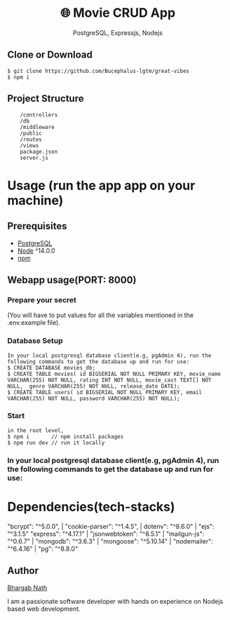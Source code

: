 <h1 align="center">
🌐	Movie CRUD App
</h1>
<p align="center">
PostgreSQL, Expressjs, Nodejs
</p>

## Clone or Download

```terminal
$ git clone https://github.com/Bucephalus-lgtm/great-vibes
$ npm i
```

## Project Structure

```terminal
	/controllers
	/db
	/middleware
	/public
	/routes
	/views
	package.json
	server.js
```

# Usage (run the app app on your machine)

## Prerequisites

- [PostgreSQL](https://www.postgresql.org/download)
- [Node](https://nodejs.org/en/download) ^14.0.0
- [npm](https://nodejs.org/en/download/package-manager)

## Webapp usage(PORT: 8000)

### Prepare your secret

(You will have to put values for all the variables mentioned in the .env.example file).

### Database Setup

```terminal
In your local postgresql database client(e.g, pgAdmin 4), run the following commands to get the database up and run for use:
$ CREATE DATABASE movies_db;
$ CREATE TABLE movies( id BIGSERIAL NOT NULL PRIMARY KEY, movie_name VARCHAR(255) NOT NULL, rating INT NOT NULL, movie_cast TEXT[] NOT NULL,  genre VARCHAR(255) NOT NULL, release_date DATE);
$ CREATE TABLE users( id BIGSERIAL NOT NULL PRIMARY KEY, email VARCHAR(255) NOT NULL, password VARCHAR(255) NOT NULL);
```

### Start

```terminal
in the root level,
$ npm i       // npm install packages
$ npm run dev // run it locally
```

### In your local postgresql database client(e.g, pgAdmin 4), run the following commands to get the database up and run for use:

# Dependencies(tech-stacks)

"bcrypt": "^5.0.0", | "cookie-parser": "^1.4.5", | dotenv": "^8.6.0" | "ejs": "^3.1.5"
"express": "^4.17.1" | "jsonwebtoken": "^8.5.1" | "mailgun-js": "^0.6.7" |
 "mongodb": "^3.6.3" | "mongoose": "^5.10.14" | "nodemailer": "^6.4.16" | "pg": "^8.8.0"

## Author

[Bhargab Nath](https://github.com/Bucephalus-lgtm)

I am a passionate software developer with hands on experience on Nodejs based web development.
